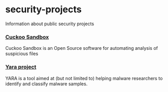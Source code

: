 # security-projects
Information about public security projects

### [Cuckoo Sandbox](https://github.com/r00t0vi4/security-projects/blob/master/cuckoo-sandbox.md)
Cuckoo Sandbox is an Open Source software for automating analysis of suspicious files

### [Yara project](https://github.com/rootrootorg/security-projects/blob/master/yara-project.md)
YARA is a tool aimed at (but not limited to) helping malware researchers to identify and classify malware samples.

